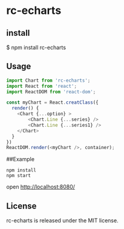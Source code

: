 # rc-echarts

## install

$ npm install rc-echarts

## Usage

```js
import Chart from 'rc-echarts';
import React from 'react';
import ReactDOM from 'react-dom';

const myChart = React.creatClass({
  render() {
    <Chart {...option} >
        <Chart.Line {...series} />
        <Chart.Line {...series1} />
    </Chart>
  }
})
ReactDOM.render(<myChart />, container);
```

##Example

```
npm install
npm start
```
open [http://localhost:8080/](http://localhost:8080/)

## License

rc-echarts is released under the MIT license.